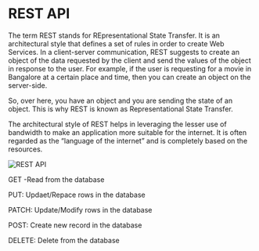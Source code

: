 # REST API
The term REST stands for REpresentational State Transfer. It is an architectural style that defines a set of rules in order to create Web Services. In a client-server communication, REST suggests to create an object of the data requested by the client and send the values of the object in response to the user. For example, if the user is requesting for a movie in Bangalore at a certain place and time, then you can create an object on the server-side.

So, over here, you have an object and you are sending the state of an object. This is why REST is known as Representational State Transfer.

The architectural style of REST helps in leveraging the lesser use of bandwidth to make an application more suitable for the internet. It is often regarded as the “language of the internet” and is completely based on the resources.

![REST API](https://user-images.githubusercontent.com/122305341/217097610-72a7cfbd-71d6-4e2f-ad1e-cb7ec856d667.jpg)

GET -Read from the database

PUT: Updaet/Repace rows in the database

PATCH: Update/Modify rows in the database

POST: Create new record in the database

DELETE: Delete from the database

